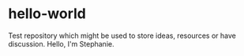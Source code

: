 # hello-world
Test repository which might be used to store ideas, resources or have discussion.
Hello, I'm Stephanie.

